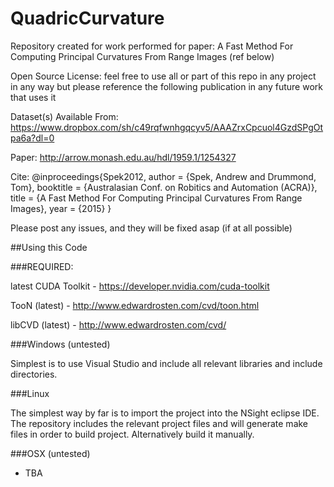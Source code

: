 # QuadricCurvature

Repository created for work performed for paper: A Fast Method For Computing Principal Curvatures From Range Images (ref below)

Open Source License: feel free to use all or part of this repo in any project in any way but please 
reference the following publication in any future work that uses it

Dataset(s) Available From: 
https://www.dropbox.com/sh/c49rqfwnhgqcyv5/AAAZrxCpcuol4GzdSPgOtpa6a?dl=0

Paper: http://arrow.monash.edu.au/hdl/1959.1/1254327

Cite: 
@inproceedings{Spek2012,
author = {Spek, Andrew and Drummond, Tom},
booktitle = {Australasian Conf. on Robitics and Automation (ACRA)},
title = {A Fast Method For Computing Principal Curvatures From Range Images},
year = {2015}
}

Please post any issues, and they will be fixed asap (if at all possible)

##Using this Code

###REQUIRED:

latest CUDA Toolkit - https://developer.nvidia.com/cuda-toolkit

TooN (latest) - http://www.edwardrosten.com/cvd/toon.html

libCVD (latest) - http://www.edwardrosten.com/cvd/

###Windows (untested)

Simplest is to use Visual Studio and include all relevant libraries and include directories.

###Linux 

The simplest way by far is to import the project into the NSight eclipse IDE. The repository includes the relevant project files and will generate make files in order to build project. Alternatively build it manually.

###OSX (untested)

 - TBA
